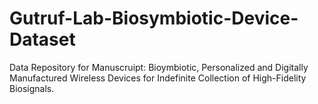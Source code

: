 # Gutruf-Lab-Biosymbiotic-Device-Dataset
Data Repository for Manuscruipt: Bioymbiotic, Personalized and Digitally Manufactured Wireless Devices for Indefinite Collection of High-Fidelity Biosignals.
